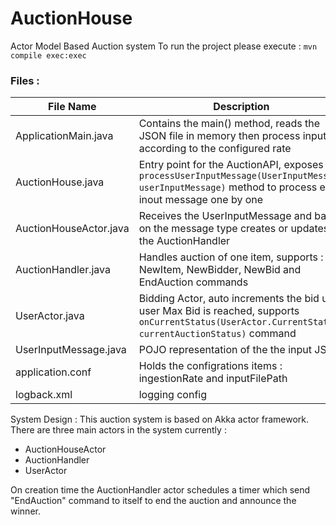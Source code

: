 # AuctionHouse
Actor Model Based Auction system
To run the project please execute :  `mvn compile exec:exec`

### Files :


| File Name     | Description   |
| ------------- |---------------|
| ApplicationMain.java       | Contains the main() method, reads the JSON file in memory then process input according to the configured rate|
| AuctionHouse.java     | Entry point for the AuctionAPI, exposes  `processUserInputMessage(UserInputMessage userInputMessage)` method  to process each inout message one by one   |
| AuctionHouseActor.java | Receives the UserInputMessage and based on the message type creates or updates the AuctionHandler      |
| AuctionHandler.java | Handles auction of one item, supports : NewItem, NewBidder, NewBid and EndAuction commands       |
| UserActor.java | Bidding Actor, auto increments the bid until user Max Bid is reached, supports `onCurrentStatus(UserActor.CurrentStatus currentAuctionStatus)` command |
| UserInputMessage.java | POJO representation of the the input JSON|
| application.conf | Holds the configrations items : ingestionRate and inputFilePath |
| logback.xml | logging config|


System Design :
This auction system is based on Akka actor framework. There are three main actors in the system currently :
* AuctionHouseActor
* AuctionHandler
* UserActor

On creation time the AuctionHandler actor schedules a timer which send "EndAuction" command to itself to end the auction and announce the winner.
